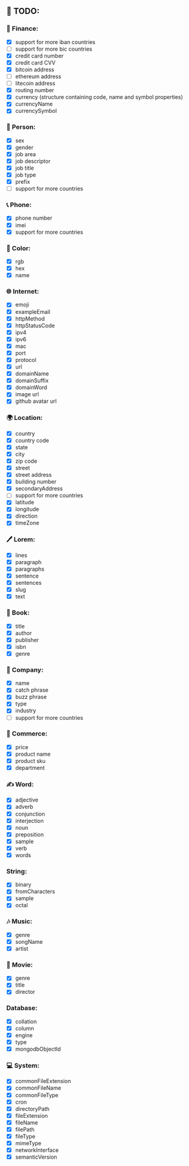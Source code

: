 ## 🔨 TODO:

### 🏦 Finance:

- [x] support for more iban countries
- [ ] support for more bic countries
- [x] credit card number
- [x] credit card CVV
- [x] bitcoin address
- [ ] ethereum address
- [ ] litecoin address
- [x] routing number
- [x] currency (structure containing code, name and symbol properties)
- [x] currencyName
- [x] currencySymbol

### 🧑 Person:

- [x] sex
- [x] gender
- [x] job area
- [x] job descriptor
- [x] job title
- [x] job type
- [x] prefix
- [ ] support for more countries

### 📞 Phone:

- [x] phone number
- [x] imei
- [x] support for more countries

### 🎨 Color:

- [x] rgb
- [x] hex
- [x] name

### 🌐 Internet:

- [x] emoji
- [x] exampleEmail
- [x] httpMethod
- [x] httpStatusCode
- [x] ipv4
- [x] ipv6
- [x] mac
- [x] port
- [x] protocol
- [x] url
- [x] domainName
- [x] domainSuffix
- [x] domainWord
- [x] image url
- [x] github avatar url

### 🌍 Location:

- [x] country
- [x] country code
- [x] state
- [x] city
- [x] zip code
- [x] street
- [x] street address
- [x] building number
- [x] secondaryAddress
- [ ] support for more countries
- [x] latitude
- [x] longitude
- [x] direction
- [x] timeZone

### 🖊️ Lorem:

- [x] lines
- [x] paragraph
- [x] paragraphs
- [x] sentence
- [x] sentences
- [x] slug
- [x] text

### 📖 Book:

- [x] title
- [x] author
- [x] publisher
- [x] isbn
- [x] genre

### 🏢 Company:

- [x] name
- [x] catch phrase
- [x] buzz phrase
- [x] type
- [x] industry
- [ ] support for more countries

### 👕 Commerce:

- [x] price
- [x] product name
- [x] product sku
- [x] department

### ✍ Word:

- [x] adjective
- [x] adverb
- [x] conjunction
- [x] interjection
- [x] noun
- [x] preposition
- [x] sample
- [x] verb
- [x] words

### String:

- [x] binary
- [x] fromCharacters
- [x] sample
- [x] octal

### 🎶 Music:

- [x] genre
- [x] songName
- [x] artist

### 🎥 Movie:

- [x] genre
- [x] title
- [x] director

### Database:

- [x] collation
- [x] column
- [x] engine
- [x] type
- [x] mongodbObjectId

### 💻 System:

- [x] commonFileExtension
- [x] commonFileName
- [x] commonFileType
- [x] cron
- [x] directoryPath
- [x] fileExtension
- [x] fileName
- [x] filePath
- [x] fileType
- [x] mimeType
- [x] networkInterface
- [x] semanticVersion
